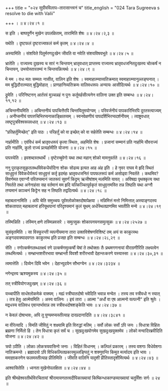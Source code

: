+++
title = "०२४ सुग्रीवविलापः-तारासान्त्वनं च"
title_english = "024 Tara Sugreeva s resolve to die with Valii"

+++
।  ॥  ४।२४।१  ॥   

  

स इति । बाष्पपूर्णेन मुखेन उपलक्षिताम्, तारामिति शेषः  ॥  ४।२४।२,३  ॥   

  

यथेति । दृष्टफलं दृष्टराज्यफलं कर्म कृतम्  ॥  ४।२४।४  ॥   

  

अस्यामिति । संशयिते पितुर्मरणदुःखेन जीवति वा नवेति संशयविषयभूते  ॥  ४।२४।५  ॥   

  

भ्रातेति । राज्यस्य दुखस्य च सारं न चिन्तयन् भ्रातृवधात् प्राप्तस्य राज्यस्य भ्रातृवधजनितदुःखस्य चोत्कर्षं न चिन्तयन्, उभयोस्तारतम्यं न चिन्तयन्नित्यर्थः  ॥  ४।२४।९  ॥   

  

मे मम । वधः मतः सम्मतः नासीत्, वालिन इति शेषः । स्वमाहात्म्याव्यतिक्रमात् स्वमाहात्म्यानुल्लङ्घनात् । मम बुद्धिदौरात्म्यात् बुद्धिमोहात् । प्राणहानिव्यतिक्रमः वालिवधरूपः अन्यायः आसीदित्यर्थः  ॥  ४।२४।१०  ॥   

  

द्रुमेति । परिनिष्टनन् आर्तरवं मुञ्चन्नहं न पुनः कर्तुमर्हसीत्यनेन वालिना उक्त इति सम्बन्धः  ॥  ४।२४।११,१२  ॥   

  

अचिन्तनीयमिति । अचिन्तनीयं पापचित्तैरपि चिन्तयितुमयोग्यम् । परिवर्जनीयं पापकारिभिरपि दूरतस्त्याज्यम् । अनीप्सनीयं पापरुचिभिरप्यनाकाङ्क्षितव्यम् । स्वनवेक्षणीयं पापदर्शिभिरप्यदर्शनीयम् । त्वाष्ट्रवधात् त्वष्टृपुत्रविश्वरूपवधात्  ॥  ४।२४।१३  ॥   

  

"प्रतिहर्तुमिच्छेत्" इति पाठः । परिहर्तुं को वा इच्छेत् को वा सहेतेति सम्बन्धः  ॥  ४।२४।१४  ॥   

  

नार्हामीति । एवंविधं कर्म भ्रातृवधरूपं कृत्वा स्थितः, अहमिति शेषः । प्रजानां सम्मानं प्रति नार्हामि यौवराज्यं प्रति नार्हामि, कुतो राज्यं प्रत्यर्हामीति योजना  ॥  ४।२४।१५  ॥   

  

पापस्येति । इवशब्दस्तथार्थे । वृष्टेरम्बुवेगो यथा तथा महान् शोको मामनुवर्तते  ॥  ४।२४।१६  ॥   

  

ननु पुराकृतसुकृतलब्धविवेकधैर्यादिना शोकः सोढव्य इत्यत आह अंह इति । हे नृवर राघव मे हृदि स्थितं साधुवृत्तं विवेकधैर्यरूपं साधुवृत्तं कर्तृ इदमंहः भ्रातृवधजनितं पापफलरूपं कर्म असोढ्वा निवर्तते । कथमिव? विवर्णमत एवाग्नौ परितप्यमानं जातरूपं सुवर्णं किट्टम् ऋजीषांशम् मलमिति यावत् । अविषह्य पृथक्कृत्य यथा निवर्तते तथा अनेनाहंसा सह वर्तमानं मम हृदि यत्किञ्चित्पूर्वकृतं साधुवृत्तमस्ति तन्न तिष्ठति यथा अग्नौ तप्यमानं काञ्चनं किट्टेन सह न तिष्ठति तद्वदित्यर्थः  ॥  ४।२४।१८  ॥   

  

महाबलानामिति । अपि चेति समुच्चयः पूर्वश्लोकोक्तदोषापेक्षया । मन्निमित्तं मत्तो निमित्तात् अस्याङ्गदस्य शोकतापात् महाबलानां हरियूथपानां परिदृश्यमानं कुलं यूथम् अर्धस्थितप्राणमिव भवतीति मन्ये  ॥  ४।२४।१९  ॥   

  

तस्मिन्निति । तस्मिन् क्षणे तस्मिन्नवसरे । समुत्सुकः शोकापनयनसमुत्सुकः  ॥  ४।२४।२५२७  ॥   

  

सुसंवृतमिति । सा विस्फुरन्ती व्यपनीयमाना तारा उक्तविशेषणविशिष्टं तम् अयं स काकुत्स्थः अङ्गदवाक्यादवगतः काकुत्स्थ इति प्रजज्ञ इति सम्बन्धः  ॥  ४।२४।२८,२९  ॥   

  

सेति । रणोत्कर्षणलब्धलक्ष्यं रणे उत्कर्षणमुत्कर्षो येषां ते तथोक्ताः तैः प्रथमगणनायां वीराग्रणीरिति लक्ष्यत्वेन लब्धमित्यर्थः । सम्भ्रान्तशरीरभावा सम्भ्रान्तौ विवशौ शरीरभावौ देहान्तःकरणे यस्यास्सा  ॥  ४।२४।३०,३१  ॥   

  

त्वमात्तेति । दिव्येन दिवि भवेन । देहाभ्युदयेन सौभाग्येन  ॥  ४।२४।३२३४  ॥   

  

नगेन्द्रस्य ऋश्यमूकस्य  ॥  ४।२४।३५  ॥   

  

तत् स्त्रीवियोगजदुःखम्  ॥  ४।२४।३६  ॥   

  

यच्चापीति सार्धश्लोकमेकं वाक्यम् । मह्यं स्त्रीघातदोषो भवेदिति भवान्न मन्येत । तस्य तव स्त्रीवधो न स्यात् । तत्र हेतुः आत्मेयमिति । अस्य वालिनः । इयं तारा । आत्मा "अर्धो वा एष आत्मनो यत्पत्नी" इति श्रुतेः । मद्वधस्य वालिवध एवान्तर्भावान्न तव स्त्रीवधदोषशङ्केति भावः  ॥  ४।२४।३७  ॥   

  

न केवलं दोषाभावः, अपि तु पुण्यमप्यस्तीत्याह दारप्रदानादिति  ॥  ४।२४।३८४१  ॥   

  

मा वीरेत्यादि । विमतिं जीवितुं न शक्ष्यामि इति विरुद्धां मतिम् । सर्वो लोकः सर्वो ऽपि जनः । विधात्रा विहितः ब्रह्मणा निर्मितो हि । तेन विधात्रा कृतं सर्वं च । सुखदुःखयोगमेव सुखदुःखयुक्तमेव । लोको मन्वादिरब्रवीदिति योजना  ॥  ४।२४।४२  ॥   

  

त्रयो ऽपीति । लोकाः लोकत्रयवासिनो जनाः । विहितं विधानम् । कल्पितं प्रकारम् । तस्य वशगाः विधेर्वशगाः नातिक्रमन्ते । ब्रह्मादयो ऽपि विधिकल्पितप्रकारमुल्लङ्घितुं न शक्नुवन्ति किमुत मर्त्यादय इति भावः । ममाज्ञाकरणेन फलमस्तीत्याह प्रीतिमिति । जीवति वालिनि यादृशी प्रीतिस्तादृशीमित्यर्थः  ॥  ४।२४।४३  ॥   

  

आश्वासितेति । ध्वनता मुखेनोपलक्षिता  ॥  ४।२४।४४  ॥   

  

इति श्रीमहेश्वरतीर्थविरचितायां श्रीरामायणतत्त्वदीपिकाख्यायां किष्किन्धाकाण्डव्याख्यायां चतुर्विंशः सर्गः  ॥  २४  ॥   

  

